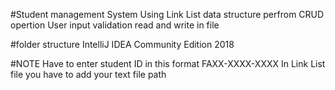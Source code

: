#Student management System
Using Link List data structure perfrom CRUD opertion
User input validation
read and write in file

#folder structure
IntelliJ IDEA Community Edition 2018

#NOTE
Have to enter student ID in this format FAXX-XXXX-XXXX
In Link List file you have to add your text file path

